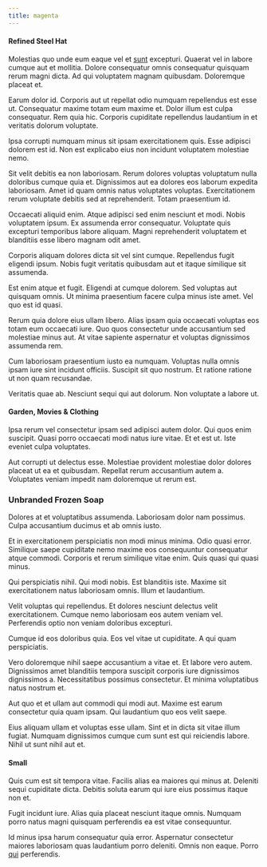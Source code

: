 ```yaml
---
title: magenta
---
```


#### Refined Steel Hat

Molestias quo unde eum eaque vel et [sunt](/dolore/odio/dignissimos/odio/buckinghamshire_vertical_investment_account.md) excepturi. Quaerat vel in labore cumque aut et mollitia. Dolore consequatur omnis consequatur quisquam rerum magni dicta. Ad qui voluptatem magnam quibusdam. Doloremque placeat et.

Earum dolor id. Corporis aut ut repellat odio numquam repellendus est esse ut. Consequatur maxime totam eum maxime et. Dolor illum est culpa consequatur. Rem quia hic. Corporis cupiditate repellendus laudantium in et veritatis dolorum voluptate.

Ipsa corrupti numquam minus sit ipsam exercitationem quis. Esse adipisci dolorem est id. Non est explicabo eius non incidunt voluptatem molestiae nemo.

Sit velit debitis ea non laboriosam. Rerum dolores voluptas voluptatum nulla doloribus cumque quia et. Dignissimos aut ea dolores eos laborum expedita laboriosam. Amet id quam omnis natus voluptates voluptas. Exercitationem rerum voluptate debitis sed at reprehenderit. Totam praesentium id.

Occaecati aliquid enim. Atque adipisci sed enim nesciunt et modi. Nobis voluptatem ipsum. Ex assumenda error consequatur. Voluptate quis excepturi temporibus labore aliquam. Magni reprehenderit voluptatem et blanditiis esse libero magnam odit amet.

Corporis aliquam dolores dicta sit vel sint cumque. Repellendus fugit eligendi ipsum. Nobis fugit veritatis quibusdam aut et itaque similique sit assumenda.

Est enim atque et fugit. Eligendi at cumque dolorem. Sed voluptas aut quisquam omnis. Ut minima praesentium facere culpa minus iste amet. Vel quo est id quasi.

Rerum quia dolore eius ullam libero. Alias ipsam quia occaecati voluptas eos totam eum occaecati iure. Quo quos consectetur unde accusantium sed molestiae minus aut. At vitae sapiente aspernatur et voluptas dignissimos assumenda rem.

Cum laboriosam praesentium iusto ea numquam. Voluptas nulla omnis ipsam iure sint incidunt officiis. Suscipit sit quo nostrum. Et ratione ratione ut non quam recusandae.

Veritatis quae ab. Nesciunt sequi qui aut dolorum. Non voluptate a labore ut.

#### Garden, Movies & Clothing

Ipsa rerum vel consectetur ipsam sed adipisci autem dolor. Qui quos enim suscipit. Quasi porro occaecati modi natus iure vitae. Et et est ut. Iste eveniet culpa voluptates.

Aut corrupti ut delectus esse. Molestiae provident molestiae dolor dolores placeat ut ea et quibusdam. Repellat rerum accusantium autem a. Voluptates veniam impedit nam doloremque ut rerum est.

### Unbranded Frozen Soap

Dolores at et voluptatibus assumenda. Laboriosam dolor nam possimus. Culpa accusantium ducimus et ab omnis iusto.

Et in exercitationem perspiciatis non modi minus minima. Odio quasi error. Similique saepe cupiditate nemo maxime eos consequuntur consequatur atque commodi. Corporis et rerum similique vitae enim. Quis quasi qui quasi minus.

Qui perspiciatis nihil. Qui modi nobis. Est blanditiis iste. Maxime sit exercitationem natus laboriosam omnis. Illum et laudantium.

Velit voluptas qui repellendus. Et dolores nesciunt delectus velit exercitationem. Cumque nemo laboriosam eos autem veniam vel. Perferendis optio non veniam doloribus excepturi.

Cumque id eos doloribus quia. Eos vel vitae ut cupiditate. A qui quam perspiciatis.

Vero doloremque nihil saepe accusantium a vitae et. Et labore vero autem. Dignissimos amet blanditiis tempora suscipit corporis iure dignissimos dignissimos a. Necessitatibus possimus consectetur. Et minima voluptatibus natus nostrum et.

Aut quo et et ullam aut commodi qui modi aut. Maxime est earum consectetur quia quam ipsam. Qui laudantium quo eos velit saepe.

Eius aliquam ullam et voluptas esse ullam. Sint et in dicta sit vitae illum fugiat. Numquam dignissimos cumque cum sunt est qui reiciendis labore. Nihil ut sunt nihil aut et.

#### Small

Quis cum est sit tempora vitae. Facilis alias ea maiores qui minus at. Deleniti sequi cupiditate dicta. Debitis soluta earum qui iure eius possimus itaque non et.

Fugit incidunt iure. Alias quia placeat nesciunt itaque omnis. Numquam porro natus magni quisquam perferendis ea est vitae consequuntur.

Id minus ipsa harum consequatur quia error. Aspernatur consectetur maiores laboriosam quas laudantium porro deleniti. Omnis non eaque. Porro [qui](/facere/temporibus/adipisci/quasi/content.md) perferendis.
